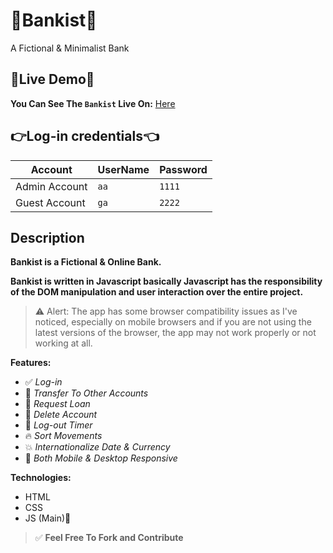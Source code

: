 # 🚀Bankist🚀

A Fictional &amp; Minimalist Bank

## 🎈Live Demo🎈

**You Can See The `Bankist` Live On:** [Here]()

## 👉Log-in credentials👈

| Account       | UserName | Password |
| ------------- | -------- | -------- |
| Admin Account | `aa`     | `1111`   |
| Guest Account | `ga`     | `2222`   |

## Description

**Bankist is a Fictional & Online Bank.**

**Bankist is written in Javascript basically Javascript has the responsibility of the DOM manipulation and user interaction over the entire project.**

> ⚠ Alert: The app has some browser compatibility issues as I've noticed, especially on mobile browsers and if you are not using the latest versions of the browser, the app may not work properly or not working at all.

**Features:**

- ✅ _Log-in_
- 🎉 _Transfer To Other Accounts_
- 🚀 _Request Loan_
- 🎈 _Delete Account_
- 🔁 _Log-out Timer_
- 🔥 _Sort Movements_
- 💥 _Internationalize Date & Currency_
- 🥳 _Both Mobile & Desktop Responsive_

**Technologies:**

- HTML
- CSS
- JS (Main)🚀

> ✅ **Feel Free To Fork and Contribute**
